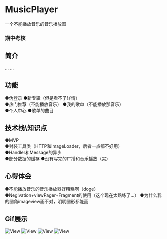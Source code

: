 # MusicPlayer
  一个不能播放音乐的音乐播放器
###  期中考核
## 简介
... ...
## 功能
●伪登录 
●新专辑（但是看不了详情）  
●热门推荐（不能播放音乐）
●我的歌单（不能播放那音乐）  
●个人中心
●歌单的曲目

## 技术栈\知识点
●MVP  
●封装工具类（HTTP和ImageLoader，后者一点都不好用）  
●Handler和Message的异步   
●部分数据的缓存
●没有写完的广播和音乐播放（哭）

## 心得体会
●不能播放音乐的音乐播放器好糟糕啊（doge）
●Negivation+viewPager+Fragment的使用（这个现在太熟练了...）
●为什么我的圆角imageview画不对，明明圆形都能画 

## Gif展示
![**View**](https://github.com/965023780/MusicPlayer/blob/master/Login.png)
![**View**](https://github.com/965023780/MusicPlayer/blob/master/progress%20(1).gif)
![**View**](https://github.com/965023780/MusicPlayer/blob/master/progress%20(2).gif)
![**View**](https://github.com/965023780/MusicPlayer/blob/master/progress%20(3).gif)

